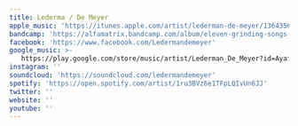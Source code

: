 ```yaml
---
title: Lederma / De Meyer
apple_music: 'https://itunes.apple.com/artist/lederman-de-meyer/1364356510'
bandcamp: 'https://alfamatrix.bandcamp.com/album/eleven-grinding-songs-bonus-tracks-version'
facebook: 'https://www.facebook.com/Ledermandemeyer'
google_music: >-
   https://play.google.com/store/music/artist/Lederman_De_Meyer?id=Ayafrdtozmfencqpeu5qw2la7g4
instagram: ''
soundcloud: 'https://soundcloud.com/ledermandemeyer'
spotify: 'https://open.spotify.com/artist/1ru3BVz6e1TFpLQIvUn6JJ'
twitter: ''
website: ''
youtube: ''
---
```

